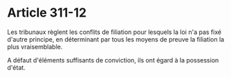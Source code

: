 # Article 311-12

Les tribunaux règlent les conflits de filiation pour lesquels la loi n'a pas fixé d'autre principe, en déterminant par tous les moyens de preuve la filiation la plus vraisemblable.

A défaut d'éléments suffisants de conviction, ils ont égard à la possession d'état.
